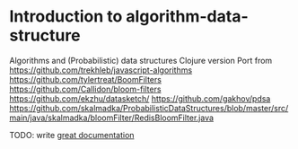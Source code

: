 # Introduction to algorithm-data-structure

Algorithms and (Probabilistic) data structures Clojure version Port from 
https://github.com/trekhleb/javascript-algorithms
https://github.com/tylertreat/BoomFilters 
https://github.com/Callidon/bloom-filters 
https://github.com/ekzhu/datasketch/
https://github.com/gakhov/pdsa
https://github.com/skalmadka/ProbabilisticDataStructures/blob/master/src/main/java/skalmadka/bloomFilter/RedisBloomFilter.java

TODO: write [great documentation](http://jacobian.org/writing/what-to-write/)
